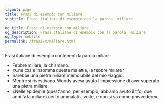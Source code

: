 ```yaml
---
layout: page
title: Frasi di esempio con miliare 
subtitle: Frasi italiane di esempio con la parola  miliare

og_title: Frasi di esempio con miliare 
og_description: Frasi italiane di esempio con la parola  miliare
og_type: website
permalink: /frasi/m/miliare.html
---
```


Frasi italiane di esempio contenenti la parola miliare:


- Febbre miliare, la chiamano.
- «Che cos'è insomma questa malattia, la febbre miliare?
- Sarebbe una pietra miliare memorabile del mio viaggio.
- Mentre si rivestivano, Woody aveva avuto l’impressione di aver superato una pietra miliare.
- «Nelle epidemie (quest'anno, per esempio, abbiamo avuto il tifo; due anni fa la miliare) cento ammalati a volte, e non si sa come provvedere».
